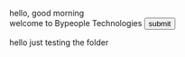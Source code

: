 hello, good morning
<br>
welcome to Bypeople Technologies
<button class="btn" >submit</button>
<p>hello just testing the folder</p>
